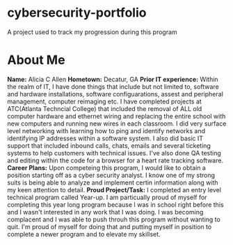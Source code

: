 # cybersecurity-portfolio
A project used to track my progression during this program
# About Me
**Name:** Alicia C Allen
**Hometown:** Decatur, GA
**Prior IT experience:** Within the realm of IT, I have done things that include but not limited to, software and hardware installations, software configuarations, assest and peripheral management, computer reimaging etc. I have completed projects at ATC(Atlanta Techncial College) that included the removal of ALL old computer hardware and ethernet wiring and replacing the entire school with new computers and running new wires in each classroom. I did very surface level networking with learning how to ping and identify networks and identifying IP addresses within a software system. I also did basic IT support that included inbound calls, chats, emails and several ticketing systems to help customers with technical issues. I've also done QA testing and editing within the code for a browser for a heart rate tracking software. 
**Career Plans:** Upon competeing this program, I would like to obtain a position starting off as a cyber security analyst. I know one of my strong suits is being able to analyze and implement certin information along with my keen attention to detail.
**Proud Project/Task:** I completed an entry level technical program called Year-up. I am particually proud of myself for completing this year long program because I was in school right before this and I wasn't interested in any work that I was doing. I was becoming complacent and I was able to push throuh this program without wanting to quit. I'm proud of myself for doing that and putting myself in position to complete a newer program and to elevate my skillset. 
